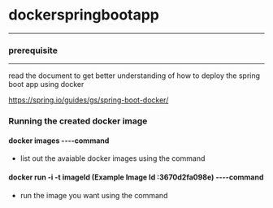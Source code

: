 # dockerspringbootapp
--------
### prerequisite
----
read the document to get better understanding of how to deploy the spring boot app using docker

https://spring.io/guides/gs/spring-boot-docker/


### Running the created docker image

#### docker images ----command
- list out the avaiable docker images using the command

#### docker run -i -t imageId (Example Image Id :3670d2fa098e) ----command

- run the image you want using the command

